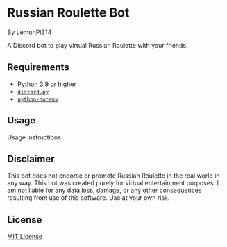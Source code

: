 # Russian Roulette Bot
By [LemonPi314](https://github.com/LemonPi314)

A Discord bot to play virtual Russian Roulette with your friends.
## Requirements
- [Python 3.9](https://www.python.org/downloads/) or higher
- [`discord.py`](https://pypi.org/project/discord.py/)
- [`python-dotenv`](https://pypi.org/project/python-dotenv/)
## Usage
Usage instructions.
## Disclaimer
This bot does not endorse or promote Russian Roulette in the real world in any way. This bot was created purely for virtual entertainment purposes. I am not liable for any data loss, damage, or any other consequences resulting from use of this software. Use at your own risk.
## License
[MIT License](https://choosealicense.com/licenses/mit/)
